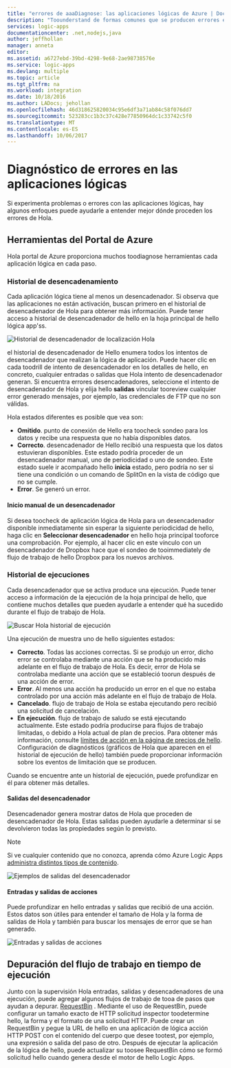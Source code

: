 ```yaml
---
title: "errores de aaaDiagnose: las aplicaciones lógicas de Azure | Documentos de Microsoft"
description: "Toounderstand de formas comunes que se producen errores en las aplicaciones lógicas"
services: logic-apps
documentationcenter: .net,nodejs,java
author: jeffhollan
manager: anneta
editor: 
ms.assetid: a6727ebd-39bd-4298-9e68-2ae98738576e
ms.service: logic-apps
ms.devlang: multiple
ms.topic: article
ms.tgt_pltfrm: na
ms.workload: integration
ms.date: 10/18/2016
ms.author: LADocs; jehollan
ms.openlocfilehash: 46d318625820034c95e6df3a71ab84c58f076dd7
ms.sourcegitcommit: 523283cc1b3c37c428e77850964dc1c33742c5f0
ms.translationtype: MT
ms.contentlocale: es-ES
ms.lasthandoff: 10/06/2017
---
```

# <a name="diagnose-logic-app-failures"></a>Diagnóstico de errores en las aplicaciones lógicas
Si experimenta problemas o errores con las aplicaciones lógicas, hay algunos enfoques puede ayudarle a entender mejor dónde proceden los errores de Hola.  

## <a name="azure-portal-tools"></a>Herramientas del Portal de Azure
Hola portal de Azure proporciona muchos toodiagnose herramientas cada aplicación lógica en cada paso.

### <a name="trigger-history"></a>Historial de desencadenamiento

Cada aplicación lógica tiene al menos un desencadenador. Si observa que las aplicaciones no están activación, buscan primero en el historial de desencadenador de Hola para obtener más información. Puede tener acceso a historial de desencadenador de hello en la hoja principal de hello lógica app'ss.

![Historial de desencadenador de localización Hola][1]

el historial de desencadenador de Hello enumera todos los intentos de desencadenador que realizan la lógica de aplicación. Puede hacer clic en cada toodrill de intento de desencadenador en los detalles de hello, en concreto, cualquier entradas o salidas que Hola intento de desencadenador generan. Si encuentra errores desencadenadores, seleccione el intento de desencadenador de Hola y elija hello **salidas** vincular tooreview cualquier error generado mensajes, por ejemplo, las credenciales de FTP que no son válidas.

Hola estados diferentes es posible que vea son:

* **Omitido**. punto de conexión de Hello era toocheck sondeo para los datos y recibe una respuesta que no había disponibles datos.
* **Correcto**. desencadenador de Hello recibió una respuesta que los datos estuvieran disponibles. Este estado podría proceder de un desencadenador manual, uno de periodicidad o uno de sondeo. Este estado suele ir acompañado hello **inicia** estado, pero podría no ser si tiene una condición o un comando de SplitOn en la vista de código que no se cumple.
* **Error**. Se generó un error.

#### <a name="start-a-trigger-manually"></a>Inicio manual de un desencadenador

Si desea toocheck de aplicación lógica de Hola para un desencadenador disponible inmediatamente sin esperar la siguiente periodicidad de hello, haga clic en **Seleccionar desencadenador** en hello hoja principal tooforce una comprobación. Por ejemplo, al hacer clic en este vínculo con un desencadenador de Dropbox hace que el sondeo de tooimmediately de flujo de trabajo de hello Dropbox para los nuevos archivos.

### <a name="run-history"></a>Historial de ejecuciones

Cada desencadenador que se activa produce una ejecución. Puede tener acceso a información de la ejecución de la hoja principal de hello, que contiene muchos detalles que pueden ayudarle a entender qué ha sucedido durante el flujo de trabajo de Hola.

![Buscar Hola historial de ejecución][2]

Una ejecución de muestra uno de hello siguientes estados:

* **Correcto**. Todas las acciones correctas. Si se produjo un error, dicho error se controlaba mediante una acción que se ha producido más adelante en el flujo de trabajo de Hola. Es decir, error de Hola se controlaba mediante una acción que se estableció toorun después de una acción de error.
* **Error**. Al menos una acción ha producido un error en el que no estaba controlado por una acción más adelante en el flujo de trabajo de Hola.
* **Cancelado**. flujo de trabajo de Hola se estaba ejecutando pero recibió una solicitud de cancelación.
* **En ejecución**. flujo de trabajo de saludo se está ejecutando actualmente. Este estado podría producirse para flujos de trabajo limitadas, o debido a Hola actual de plan de precios. Para obtener más información, consulte [límites de acción en la página de precios de hello](https://azure.microsoft.com/pricing/details/app-service/plans/). Configuración de diagnósticos (gráficos de Hola que aparecen en el historial de ejecución de hello) también puede proporcionar información sobre los eventos de limitación que se producen.

Cuando se encuentre ante un historial de ejecución, puede profundizar en él para obtener más detalles.  

#### <a name="trigger-outputs"></a>Salidas del desencadenador

Desencadenador genera mostrar datos de Hola que proceden de desencadenador de Hola. Estas salidas pueden ayudarle a determinar si se devolvieron todas las propiedades según lo previsto.

> [!NOTE]
> Si ve cualquier contenido que no conozca, aprenda cómo Azure Logic Apps [administra distintos tipos de contenido](../logic-apps/logic-apps-content-type.md).
> 

![Ejemplos de salidas del desencadenador][3]

#### <a name="action-inputs-and-outputs"></a>Entradas y salidas de acciones

Puede profundizar en hello entradas y salidas que recibió de una acción. Estos datos son útiles para entender el tamaño de Hola y la forma de salidas de Hola y también para buscar los mensajes de error que se han generado.

![Entradas y salidas de acciones][4]

## <a name="debug-workflow-runtime"></a>Depuración del flujo de trabajo en tiempo de ejecución

Junto con la supervisión Hola entradas, salidas y desencadenadores de una ejecución, puede agregar algunos flujos de trabajo de tooa de pasos que ayudan a depurar. 
[RequestBin](http://requestb.in) . Mediante el uso de RequestBin, puede configurar un tamaño exacto de HTTP solicitud inspector toodetermine hello, la forma y el formato de una solicitud HTTP. Puede crear un RequestBin y pegue la URL de hello en una aplicación de lógica acción HTTP POST con el contenido del cuerpo que desee tootest, por ejemplo, una expresión o salida del paso de otro. Después de ejecutar la aplicación de la lógica de hello, puede actualizar su toosee RequestBin cómo se formó solicitud hello cuando genera desde el motor de hello Logic Apps.

<!-- image references -->
[1]: ./media/logic-apps-diagnosing-failures/triggerhistory.png
[2]: ./media/logic-apps-diagnosing-failures/runhistory.png
[3]: ./media/logic-apps-diagnosing-failures/triggeroutputslink.png
[4]: ./media/logic-apps-diagnosing-failures/actionoutputs.png
